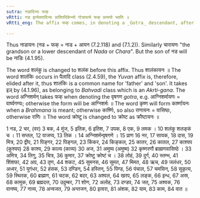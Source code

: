 ```yaml
---
sutra: नडादिभ्यः फक्
vRtti: नड इत्येवमादिभ्यः प्रातिपदिकेभ्यो गोत्रापत्ये फक् प्रत्ययो भवति ॥
vRtti_eng: The affix फक् comes, in denoting a _Gotra_ descendant, after the Nominal-stems नड and the rest.

---
```

Thus नाडायनः (नड + फक् = नाड + आयन (7.2.118) and (7.1.2)). Similarly चारायणः "the grandson or a lower descendant of _Nada_ or _Chara_". But the son of नड will be नाडिः (4.1.95).

The word शलंकु is changed to शलंक before this affix. Thus शालंकायनः ॥ The word शालंकिः occurs in पैलादि class (2.4.59), the _Yuvan_ affix is, therefore, elided after it, thus शालंकिः is a common name for 'father' and 'son'. It takes इञ् by (4.1.96), as belonging to _Bahvadi_ class which is an _Akrti_-_gana_. The word अग्निशर्मन् takes फक् when denoting the वृषगण _gotra_, e.g. आग्निशर्मायणः = वार्ष्यगण्यः; otherwise the form will be आग्निशर्मः ॥ The word कृष्ण will form कार्ष्णायनः when a _Brahmana_ is meant; otherwise कार्ष्णिः, so also राणायनः = वासिष्ठः, otherwise राणिः ॥ The word क्रोष्टु is changed to क्रोष्ट as क्रौष्टायनः ॥

1 नड, 2 चर, (वर) 3 बक, 4 मुंज, 5 इतिक, 6 इतिश, 7 उपक, 8 एक, 9 लमक । 10 शलंकु शलङ्कं च । 11 सप्तल, 12 वाजप्य, 13 तिक । 14 अग्निशर्मन्वृषगणे । 15 प्राण 16 नर, 17 सायक, 18 दास, 19 मित्र, 20 द्वीप, 21 पिङ्गर, 22 पिङ्गल, 23 किंकर, 24 किङ्कल, 25 कातर, 26 कातल, 27 काश्यप (कुश्यप) 28 काश्य, 29 काल्य (काव्य) 30 अज, 31 अमुष्य (अमुष्म) 32 कृष्णरणौ ब्राह्मणवासिष्ठे । 33 अमित्र, 34 लिगु, 35 चित्र, 36 कुमार, 37 क्रोष्टु क्रोष्टं च । 38 लोहं, 39 दुर्ग, 40 स्तम्भ, 41 शिंशफा, 42 अग्र, 43 तृण, 44 शकट, 45 सुमनस, 46 सुमत, 47 मिमत, 48 ऋच, 49 जलंधर, 50 अध्वर, 51 युगंधर, 52 हंसक, 53 दण्डिन्, 54 हस्तिन्, 55 पिण्ड, 56 पंचाल, 57 चमसिन्, 58 सुकृत्य, 59 स्थिरक, 60 ब्राह्मण, 61 चटक, 62 बदर, 63 अश्वल, 64 खरप, 65 लङ्क, 66 इन्ध, 67 अस्र, 68 कामुक, 69 ब्रह्मदत्त, 70 उदुम्बर, 71 शोण, 72 अलोह, 73 दण्डप, 74 जत्, 75 अश्वक, 76 वानष्य, 77 नाव्य, 78 अन्वजत, 79 अन्तजन, 80 इत्वरा, 81 अंशक, 82 याम, 83 काम, 84 वात ॥